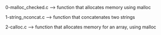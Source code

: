 0-malloc_checked.c --> function that allocates memory using malloc


1-string_nconcat.c --> function that concatenates two strings


2-calloc.c --> function that allocates memory for an array, using malloc


